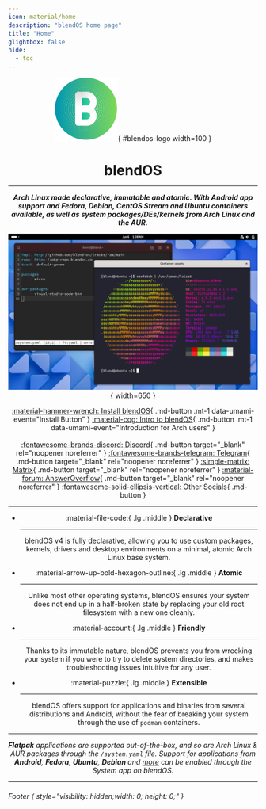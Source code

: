 ```yaml
---
icon: material/home
description: "blendOS home page"
title: "Home"
glightbox: false
hide:
  - toc
---
```


<style>
  .md-content__button {
    display: none;
  }

  #blendos-logo {
    margin-bottom: 0;
  }

  #blendos-title .headerlink {
    display: none;
  }

  .built-with-footer {
    display: none;
  }
</style>

<div align="center" markdown>

![logo](assets/img/logo.svg){ #blendos-logo width=100 }

<h1 style="margin-bottom: 0.2em;" id="blendos-title">blendOS</h1>

--------

<em>**Arch Linux made declarative, immutable and atomic. With Android app support and Fedora, Debian, CentOS Stream and Ubuntu containers available, as well as system packages/DEs/kernels from Arch Linux and the AUR.**</em>

![screenshot](assets/img/blendOS-v4-screenshot.png){ width=650 }

<the-fold></the-fold>

<!-- 
<figure markdown="span">
  ![hero](assets/img/hero.png){ width="720" }
  <figcaption></figcaption>
</figure>
-->

<!-- <em>**Beautiful.** **Efficient.** **Elegant.**</em> -->


[:material-hammer-wrench: Install blendOS](install/README.md){ .md-button .mt-1 data-umami-event="Install Button" } [:material-cog: Intro to blendOS](install/post-install/intro.md){ .md-button .mt-1 data-umami-event="Introduction for Arch users" }
<br><br>[:fontawesome-brands-discord: Discord](https://discord.gg/fvMpV8ZNxD){ .md-button target="_blank" rel="noopener noreferrer" } [:fontawesome-brands-telegram: Telegram](https://t.me/blendos){ .md-button target="_blank" rel="noopener noreferrer" } [:simple-matrix: Matrix](https://matrix.to/#/#blendos:matrix.org){ .md-button target="_blank" rel="noopener noreferrer" } [:material-forum: AnswerOverflow](https://www.answeroverflow.com/c/1068192254365282405){ .md-button target="_blank" rel="noopener noreferrer" } [:fontawesome-solid-ellipsis-vertical: Other Socials](#footer){ .md-button }

------
</div>

<div align="center" markdown>

<div class="grid cards" markdown>

-   :material-file-code:{ .lg .middle } __Declarative__

    ---

    blendOS v4 is fully declarative, allowing you to use custom packages, kernels, drivers and desktop environments on a minimal, atomic Arch Linux base system.

-   :material-arrow-up-bold-hexagon-outline:{ .lg .middle } __Atomic__

    ---

    Unlike most other operating systems, blendOS ensures your system does not end up in a half-broken state by replacing your old root filesystem with a new one cleanly.

-   :material-account:{ .lg .middle } __Friendly__

    ---

    Thanks to its immutable nature, blendOS prevents you from wrecking your system if you were to try to delete system directories, and makes troubleshooting issues intuitive for any user.

-   :material-puzzle:{ .lg .middle } __Extensible__

    ---

    blendOS offers support for applications and binaries from several distributions and Android, without the fear of breaking your system through the use of `podman` containers.

</div>

------

<em>**Flatpak** applications are supported out-of-the-box, and so are Arch Linux & AUR packages through the `/system.yaml` file. Support for applications from **Android**, **Fedora**, **Ubuntu**, **Debian** and [more](reference/container-list.md) can be enabled through the System app on blendOS.</em>
</div>

<!-- <b><h2>Written by:</h2></b> -->

---------

###### Footer { style="visibility: hidden;width: 0; height: 0;" }
